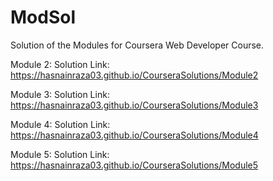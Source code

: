 # ModSol
Solution of the Modules for Coursera Web Developer Course.

Module 2:
Solution Link: https://hasnainraza03.github.io/CourseraSolutions/Module2

Module 3:
Solution Link: https://hasnainraza03.github.io/CourseraSolutions/Module3

Module 4:
Solution Link: https://hasnainraza03.github.io/CourseraSolutions/Module4

Module 5:
Solution Link: https://hasnainraza03.github.io/CourseraSolutions/Module5


